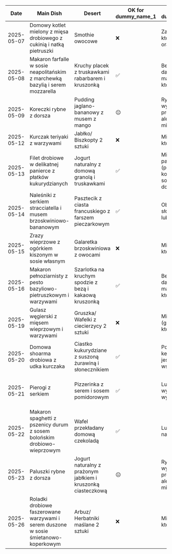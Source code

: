 | Date | Main Dish | Desert | OK for dummy_name_1 | Comment dummy_name_1 | OK for dummy_name_2 | Comment dummy_name_2 |
|------|-----------|--------|-------------------|---------------------|-------------------|---------------------|
| 2025-05-07 | Domowy kotlet mielony z mięsa drobiowego z cukinią i natką pietruszki | Smothie owocowe | ❌ | Zawiera cukinię, której nie lubi, oraz mięso | ❌ | Zawiera cukinię, której nie lubi |
| 2025-05-08 | Makaron farfalle w sosie neapolitańskim z marchewką bazylią i serem mozzarella | Kruchy placek z truskawkami rabarbarem i kruszonką | ✅ | Bezmięsne danie z makaronem, które lubi | ✅ | Brak składników, których nie lubi |
| 2025-05-09 | Koreczki rybne z dorsza | Pudding jaglano-bananowy z musem z mango | 😐 | Ryba nie jest wymieniona w preferencjach, ale nie jest mięsem w sosie | ✅ | Brak składników, których nie lubi |
| 2025-05-12 | Kurczak teriyaki z warzywami | Jabłko/ Biszkopty 2 sztuki | ❌ | Mięso w sosie, którego nie lubi | ✅ | Lubi mięso, brak składników, których nie lubi |
| 2025-05-13 | Filet drobiowe w delikatnej panierce z płatków kukurydzianych | Jogurt naturalny z domową granolą i truskawkami | ✅ | Mięso w panierce (podobne do kotleta bez sosu), które dopuszcza | ✅ | Lubi mięso, brak składników, których nie lubi |
| 2025-05-14 | Naleśniki z serkiem stracciatella i musem brzoskwiniowo-bananowym | Pasztecik z ciasta francuskiego z farszem pieczarkowym | ✅ | Obiad "na słodko", który lubi | ✅ | Lubi obiady "na słodko" |
| 2025-05-15 | Zrazy wieprzowe z ogórkiem kiszonym w sosie własnym | Galaretka brzoskwiniowa z owocami | ❌ | Mięso w sosie, którego nie lubi | ✅ | Lubi mięso, brak składników, których nie lubi |
| 2025-05-16 | Makaron pełnoziarnisty z pesto bazyliowo-pietruszkowym i warzywami | Szarlotka na kruchym spodzie z bezą i kakaową kruszonką | ✅ | Bezmięsne danie z makaronem, które lubi | ✅ | Brak składników, których nie lubi |
| 2025-05-19 | Gulasz węgierski z mięsem wieprzowym i warzywami | Gruszka/ Wafelki z ciecierzycy 2 sztuki | ❌ | Mięso w sosie (gulasz), którego nie lubi | ✅ | Lubi mięso, brak składników, których nie lubi |
| 2025-05-20 | Domowa shoarma drobiowa z udka kurczaka | Ciastko kukurydziane z suszoną żurawiną i słonecznikiem | ✅ | Podobne do kebaba, który jest wyjątkiem wśród mięs | ✅ | Lubi mięso, brak składników, których nie lubi |
| 2025-05-21 | Pierogi z serkiem | Pizzerinka z serem i sosem pomidorowym | ✅ | Lubi pierogi, wymienione jako wyjątek | 😐 | Zawiera sos pomidorowy w deserze, ale nie jest to surowy pomidor |
| 2025-05-22 | Makaron spaghetti z pszenicy durum z sosem bolońskim drobiowo-wieprzowym | Wafel przekładany domową czekoladą | ✅ | Lubi spaghetti, nawet z mięsem | ✅ | Lubi mięso, brak składników, których nie lubi |
| 2025-05-23 | Paluszki rybne z dorsza | Jogurt naturalny z prażonym jabłkiem i kruszonką ciasteczkową | 😐 | Ryba nie jest wymieniona w preferencjach, ale nie jest mięsem w sosie | ✅ | Brak składników, których nie lubi |
| 2025-05-26 | Roladki drobiowe faszerowane warzywami i serem duszone w sosie śmietanowo-koperkowym | Arbuz/ Herbatniki maślane 2 sztuki | ❌ | Mięso w sosie, którego nie lubi | ✅ | Lubi mięso, brak składników, których nie lubi |
